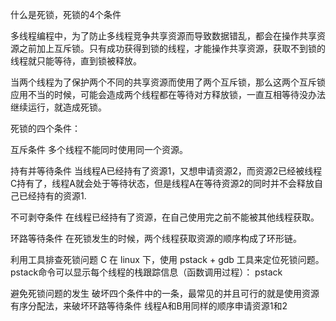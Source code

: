 什么是死锁，死锁的4个条件

多线程编程中，为了防止多线程竞争共享资源而导致数据错乱，都会在操作共享资源之前加上互斥锁。只有成功获得到锁的线程，才能操作共享资源，获取不到锁的线程就只能等待，直到锁被释放。

当两个线程为了保护两个不同的共享资源而使用了两个互斥锁，那么这两个互斥锁应用不当的时候，可能会造成两个线程都在等待对方释放锁，一直互相等待没办法继续运行，就造成死锁。


死锁的四个条件：

互斥条件
多个线程不能同时使用同一个资源。

持有并等待条件
当线程A已经持有了资源1，又想申请资源2，而资源2已经被线程C持有了，线程A就会处于等待状态，但是线程A在等待资源2的同时并不会释放自己已经持有的资源1.

不可剥夺条件
在线程已经持有了资源，在自己使用完之前不能被其他线程获取。

环路等待条件
在死锁发生的时候，两个线程获取资源的顺序构成了环形链。


利用工具排查死锁问题
C 在 linux 下，使用 pstack + gdb 工具来定位死锁问题。
pstack命令可以显示每个线程的栈跟踪信息（函数调用过程）： pstack <pid>


避免死锁问题的发生
破坏四个条件中的一条，最常见的并且可行的就是使用资源有序分配法，来破坏环路等待条件
线程A和B用同样的顺序申请资源1和2